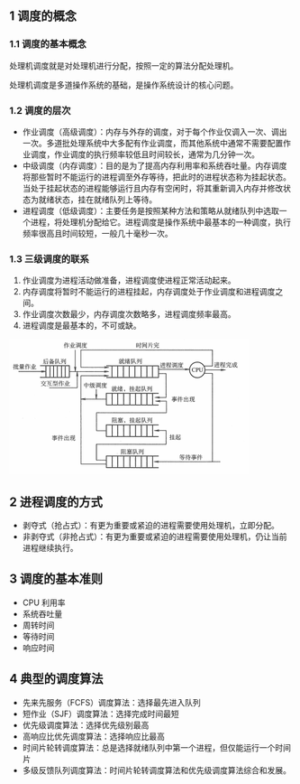 ## 1 调度的概念

### 1.1 调度的基本概念
处理机调度就是对处理机进行分配，按照一定的算法分配处理机。

处理机调度是多道操作系统的基础，是操作系统设计的核心问题。

### 1.2 调度的层次
* 作业调度（高级调度）：内存与外存的调度，对于每个作业仅调入一次、调出一次。多道批处理系统中大多配有作业调度，而其他系统中通常不需要配置作业调度，作业调度的执行频率较低且时间较长，通常为几分钟一次。
* 中级调度（内存调度）：目的是为了提高内存利用率和系统吞吐量。内存调度将那些暂时不能运行的进程调至外存等待，把此时的进程状态称为挂起状态。当处于挂起状态的进程能够运行且内存有空闲时，将其重新调入内存并修改状态为就绪状态，挂在就绪队列上等待。
* 进程调度（低级调度）：主要任务是按照某种方法和策略从就绪队列中选取一个进程，将处理机分配给它。进程调度是操作系统中最基本的一种调度，执行频率很高且时间较短，一般几十毫秒一次。

### 1.3 三级调度的联系
1. 作业调度为进程活动做准备，进程调度使进程正常活动起来。
2. 内存调度将暂时不能运行的进程挂起，内存调度处于作业调度和进程调度之间。
3. 作业调度次数最少，内存调度次数略多，进程调度频率最高。
4. 进程调度是最基本的，不可或缺。

![](../../asset/线程调度.png)



## 2 进程调度的方式
* 剥夺式（抢占式）：有更为重要或紧迫的进程需要使用处理机，立即分配。
* 非剥夺式（非抢占式）：有更为重要或紧迫的进程需要使用处理机，仍让当前进程继续执行。

## 3 调度的基本准则

* CPU 利用率
* 系统吞吐量
* 周转时间
* 等待时间
* 响应时间

## 4 典型的调度算法
* 先来先服务（FCFS）调度算法：选择最先进入队列
* 短作业（SJF）调度算法：选择完成时间最短
* 优先级调度算法：选择优先级别最高
* 高响应比优先调度算法：选择响应比最高
* 时间片轮转调度算法：总是选择就绪队列中第一个进程，但仅能运行一个时间片
* 多级反馈队列调度算法：时间片轮转调度算法和优先级调度算法综合和发展。